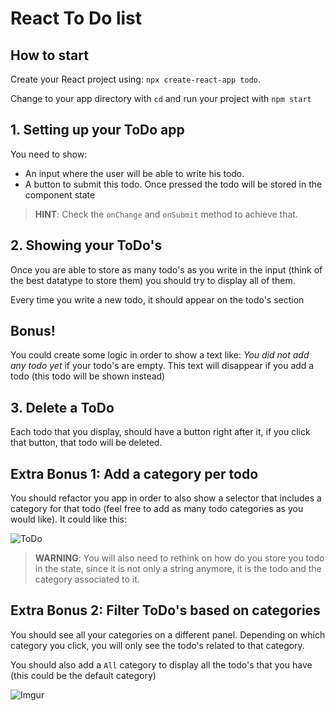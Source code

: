 # React To Do list

## How to start

Create your React project using: `npx create-react-app todo`.

Change to your app directory with `cd` and run your project with `npm start`

## 1. Setting up your ToDo app

You need to show:
  - An input where the user will be able to write his todo.
  - A button to submit this todo. Once pressed the todo will be stored in the component state

  > **HINT**: Check the `onChange` and `onSubmit` method to achieve that.

## 2. Showing your ToDo's

Once you are able to store as many todo's as you write in the input (think of the best datatype to store them) you should try to display all of them.

Every time you write a new todo, it should appear on the todo's section

## Bonus!

You could create some logic in order to show a text like: *You did not add any todo yet* if your todo's are empty. This text will disappear if you add a todo (this todo will be shown instead)

## 3. Delete a ToDo

Each todo that you display, should have a button right after it, if you click that button, that todo will be deleted.

## Extra Bonus 1: Add a category per todo

You should refactor you app in order to also show a selector that includes a category for that todo (feel free to add as many todo categories as you would like). It could like this:

![ToDo](https://i.imgur.com/ujXp6Qo.png)

  > **WARNING**: You will also need to rethink on how do you store you todo in the state, since it is not only a string anymore, it is the todo and the category associated to it.

## Extra Bonus 2: Filter ToDo's based on categories

You should see all your categories on a different panel.
Depending on which category you click, you will only see the todo's related to that category.

You should also add a `All` category to display all the todo's that you have (this could be the default category)


![Imgur](https://i.imgur.com/riTMe4G.png)
